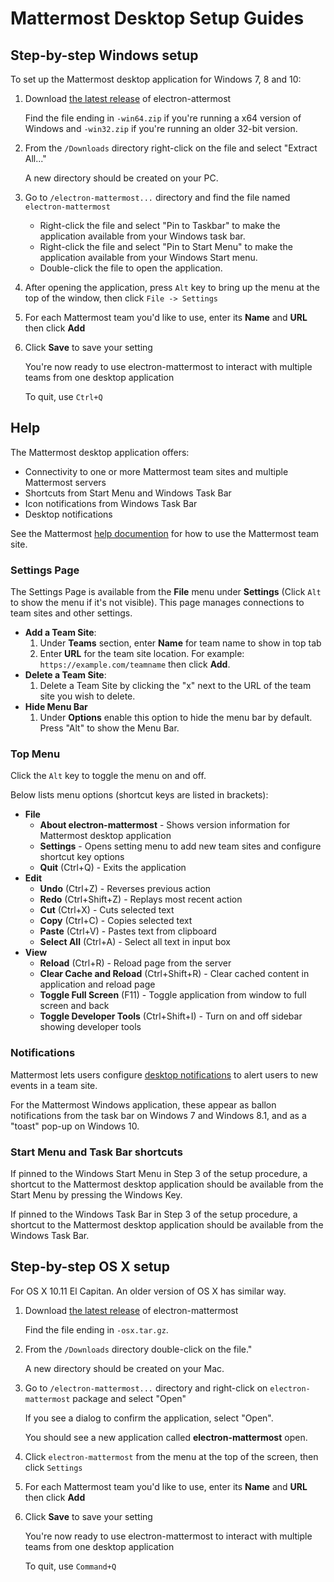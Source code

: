 # Mattermost Desktop Setup Guides

## Step-by-step Windows setup

To set up the Mattermost desktop application for Windows 7, 8 and 10: 

1. Download [the latest release](https://github.com/yuya-oc/electron-mattermost/releases) of electron-attermost  

   Find the file ending in `-win64.zip` if you're running a x64 version of Windows and `-win32.zip` if you're running an older 32-bit version.

2. From the `/Downloads` directory right-click on the file and select "Extract All..."

   A new directory should be created on your PC.

3. Go to `/electron-mattermost...` directory and find the file named `electron-mattermost` 

   - Right-click the file and select "Pin to Taskbar" to make the application available from your Windows task bar. 
   - Right-click the file and select "Pin to Start Menu" to make the application available from your Windows Start menu. 
   - Double-click the file to open the application. 

4. After opening the application, press `Alt` key to bring up the menu at the top of the window, then click `File -> Settings`

5. For each Mattermost team you'd like to use, enter its **Name** and **URL** then click **Add**

6. Click **Save** to save your setting

   You're now ready to use electron-mattermost to interact with multiple teams from one desktop application

   To quit, use `Ctrl+Q`

## Help 

The Mattermost desktop application offers: 

- Connectivity to one or more Mattermost team sites and multiple Mattermost servers
- Shortcuts from Start Menu and Windows Task Bar
- Icon notifications from Windows Task Bar
- Desktop notifications

See the Mattermost [help documention](http://docs.mattermost.com/help/getting-started/signing-in.html) for how to use the Mattermost team site. 

### Settings Page

The Settings Page is available from the **File** menu under **Settings** (Click `Alt` to show the menu if it's not visible). This page manages connections to team sites and other settings. 

- **Add a Team Site**: 
   1. Under **Teams** section, enter **Name** for team name to show in top tab
   2. Enter **URL** for the team site location. For example: `https://example.com/teamname` then click **Add**.
- **Delete a Team Site**: 
   1. Delete a Team Site by clicking the "x" next to the URL of the team site you wish to delete. 
- **Hide Menu Bar** 
   1. Under **Options** enable this option to hide the menu bar by default. Press "Alt" to show the Menu Bar. 

### Top Menu

Click the `Alt` key to toggle the menu on and off. 

Below lists menu options (shortcut keys are listed in brackets): 

- **File**
  - **About electron-mattermost** - Shows version information for Mattermost desktop application 
  - **Settings** - Opens setting menu to add new team sites and configure shortcut key options
  - **Quit** (Ctrl+Q) - Exits the application 
- **Edit**
  - **Undo** (Ctrl+Z) - Reverses previous action 
  - **Redo** (Ctrl+Shift+Z) - Replays most recent action
  - **Cut** (Ctrl+X) - Cuts selected text 
  - **Copy** (Ctrl+C) - Copies selected text
  - **Paste** (Ctrl+V) - Pastes text from clipboard
  - **Select All** (Ctrl+A) - Select all text in input box
- **View**
  - **Reload** (Ctrl+R) - Reload page from the server
  - **Clear Cache and Reload** (Ctrl+Shift+R) - Clear cached content in application and reload page
  - **Toggle Full Screen** (F11) - Toggle application from window to full screen and back
  - **Toggle Developer Tools** (Ctrl+Shift+I) - Turn on and off sidebar showing developer tools

### Notifications 

Mattermost lets users configure [desktop notifications](http://docs.mattermost.com/help/getting-started/configuring-notifications.html#desktop-notifications) to alert users to new events in a team site. 

For the Mattermost Windows application, these appear as ballon notifications from the task bar on Windows 7 and Windows 8.1, and as a "toast" pop-up on Windows 10. 

### Start Menu and Task Bar shortcuts

If pinned to the Windows Start Menu in Step 3 of the setup procedure, a shortcut to the Mattermost desktop application should be available from the Start Menu by pressing the Windows Key. 

If pinned to the Windows Task Bar in Step 3 of the setup procedure, a shortcut to the Mattermost desktop application should be available from the Windows Task Bar.


## Step-by-step OS X setup
For OS X 10.11 El Capitan. An older version of OS X has similar way.

1. Download [the latest release](https://github.com/yuya-oc/electron-mattermost/releases) of electron-mattermost  

   Find the file ending in `-osx.tar.gz`.

2. From the `/Downloads` directory double-click on the file."

   A new directory should be created on your Mac.

3. Go to `/electron-mattermost...` directory and right-click on `electron-mattermost` package and select "Open"

   If you see a dialog to confirm the application, select "Open".

   You should see a new application called **electron-mattermost** open.

4. Click `electron-mattermost` from the menu at the top of the screen, then click `Settings`

5. For each Mattermost team you'd like to use, enter its **Name** and **URL** then click **Add**

6. Click **Save** to save your setting

   You're now ready to use electron-mattermost to interact with multiple teams from one desktop application

   To quit, use `Command+Q`

